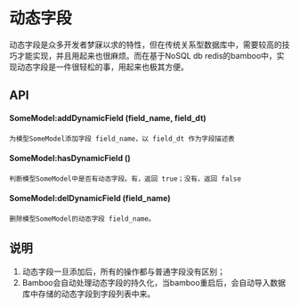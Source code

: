 # 动态字段

动态字段是众多开发者梦寐以求的特性，但在传统关系型数据库中，需要较高的技巧才能实现，并且用起来也很麻烦。而在基于NoSQL db redis的bamboo中，实现动态字段是一件很轻松的事，用起来也极其方便。

## API
#### SomeModel:addDynamicField (field_name, field_dt)

	为模型SomeModel添加字段 field_name，以 field_dt 作为字段描述表

#### SomeModel:hasDynamicField ()

	判断模型SomeModel中是否有动态字段。有，返回 true；没有，返回 false

#### SomeModel:delDynamicField (field_name)

	删除模型SomeModel的动态字段 field_name。

## 说明

1. 动态字段一旦添加后，所有的操作都与普通字段没有区别；
2. Bamboo会自动处理动态字段的持久化，当bamboo重启后，会自动导入数据库中存储的动态字段到字段列表中来。